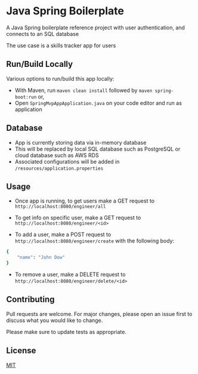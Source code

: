 # Java Spring Boilerplate

A Java Spring boilerplate reference project with user authentication, and connects to an SQL database

The use case is a skills tracker app for users

## Run/Build Locally

Various options to run/build this app locally:
- With Maven, run `maven clean install` followed by `maven spring-boot:run` or,
- Open `SpringMvpAppApplication.java` on your code editor and run as application

## Database

- App is currently storing data via in-memory database
- This will be replaced by local SQL database such as PostgreSQL or cloud database such as AWS RDS
- Associated configurations will be added in `/resources/application.properties`

## Usage  
 
- Once app is running, to get users make a GET request to `http://localhost:8080/engineer/all`

- To get info on specific user, make a GET request to `http://localhost:8080/engineer/<id>`    

- To add a user, make a POST request to `http://localhost:8080/engineer/create` with the following body:
```bash
{
    "name": "John Dow"
}
```

- To remove a user, make a DELETE request to `http://localhost:8080/engineer/delete/<id>`

## Contributing
Pull requests are welcome. For major changes, please open an issue first to discuss what you would like to change.

Please make sure to update tests as appropriate.

## License
[MIT](https://choosealicense.com/licenses/mit/)




